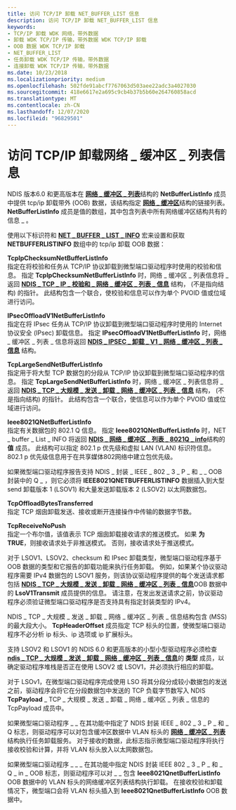 ```yaml
---
title: 访问 TCP/IP 卸载 NET_BUFFER_LIST 信息
description: 访问 TCP/IP 卸载 NET_BUFFER_LIST 信息
keywords:
- TCP/IP 卸载 WDK 网络，带外数据
- 卸载 WDK TCP/IP 传输，带外数据 WDK TCP/IP 卸载
- OOB 数据 WDK TCP/IP 卸载
- NET_BUFFER_LIST
- 任务卸载 WDK TCP/IP 传输，带外数据
- 连接卸载 WDK TCP/IP 传输，带外数据
ms.date: 10/23/2018
ms.localizationpriority: medium
ms.openlocfilehash: 502fde91abcf7767063d503aee22adc3a4027030
ms.sourcegitcommit: 418e6617e2a695c9cb4b37b5b60e264760858acd
ms.translationtype: MT
ms.contentlocale: zh-CN
ms.lasthandoff: 12/07/2020
ms.locfileid: "96829501"
---
```

# <a name="accessing-tcpip-offload-net_buffer_list-information"></a>访问 TCP/IP 卸载网络 \_ 缓冲区 \_ 列表信息

NDIS 版本6.0 和更高版本在 [**网络 \_ 缓冲区 \_ 列表**](/windows-hardware/drivers/ddi/ndis/ns-ndis-_net_buffer_list)结构的 **NetBufferListInfo** 成员中提供 tcp/ip 卸载带外 (OOB) 数据，该结构指定 [**网络 \_ 缓冲区**](/windows-hardware/drivers/ddi/ndis/ns-ndis-_net_buffer)结构的链接列表。 **NetBufferListInfo** 成员是值的数组，其中包含列表中所有网络缓冲区结构共有的信息 \_ 。

使用以下标识符和 [**NET \_ BUFFER \_ LIST \_ INFO**](/windows-hardware/drivers/ddi/ndis/nf-ndis-net_buffer_list_info) 宏来设置和获取 **NETBUFFERLISTINFO** 数组中的 tcp/ip 卸载 OOB 数据：

<a href="" id="tcpipchecksumnetbufferlistinfo"></a>**TcpIpChecksumNetBufferListInfo**  
指定在将校验和任务从 TCP/IP 协议卸载到微型端口驱动程序时使用的校验和信息。 指定 **TcpIpChecksumNetBufferListInfo** 时，网络 \_ 缓冲区 \_ 列表信息将 \_ 返回 [**NDIS \_ TCP \_ IP \_ 校验和 \_ 网络 \_ 缓冲区 \_ 列表 \_ 信息**](/windows-hardware/drivers/ddi/ndis/ns-ndis-_ndis_tcp_ip_checksum_net_buffer_list_info) 结构， (不是指向结构) 的指针。 此结构包含一个联合，使校验和信息可以作为单个 PVOID 值或位域进行访问。

<a href="" id="ipsecoffloadv1netbufferlistinfo"></a>**IPsecOffloadV1NetBufferListInfo**  
指定在将 IPsec 任务从 TCP/IP 协议卸载到微型端口驱动程序时使用的 Internet 协议安全 (IPsec) 卸载信息。 指定 **IPsecOffloadV1NetBufferListInfo** 时，网络 \_ 缓冲区 \_ 列表 \_ 信息将返回 [**NDIS \_ IPSEC \_ 卸载 \_ V1 \_ 网络 \_ 缓冲区 \_ 列表 \_ 信息**](/windows-hardware/drivers/ddi/ndis/ns-ndis-_ndis_ipsec_offload_v1_net_buffer_list_info) 结构。

<a href="" id="tcplargesendnetbufferlistinfo"></a>**TcpLargeSendNetBufferListInfo**  
指定用于将大型 TCP 数据包的分段从 TCP/IP 协议卸载到微型端口驱动程序的信息。 指定 **TcpLargeSendNetBufferListInfo** 时，网络 \_ 缓冲区 \_ 列表信息将 \_ 返回 [**NDIS \_ TCP \_ 大规模 \_ 发送 \_ 卸载 \_ 网络 \_ 缓冲区 \_ 列表 \_ 信息**](/windows-hardware/drivers/ddi/ndis/ns-ndis-_ndis_tcp_large_send_offload_net_buffer_list_info) 结构， (不是指向结构) 的指针。 此结构包含一个联合，使信息可以作为单个 PVOID 值或位域进行访问。

<a href="" id="ieee8021qnetbufferlistinfo"></a>**Ieee8021QNetBufferListInfo**  
指定有关数据包的 802.1 Q 信息。 指定 **Ieee8021QNetBufferListInfo** 时，NET \_ buffer \_ List \_ INFO 将返回 [**NDIS \_ 网络 \_ 缓冲区 \_ 列表 \_ 8021Q \_ info**](/windows-hardware/drivers/ddi/ndis/ns-ndis-_ndis_net_buffer_list_8021q_info)结构的 **值** 成员。 此结构可以指定 802.1 p 优先级和虚拟 LAN (VLAN) 标识符信息。 802.1 p 优先级信息用于在共享媒体802网络中建立包优先级。

如果微型端口驱动程序报告支持 NDIS \_ 封装 \_ IEEE \_ 802 \_ 3 \_ P \_ 和 \_ \_ OOB 封装中的 Q \_ ，则它必须将 **IEEE8021QNETBUFFERLISTINFO** 数据插入到大型 send 卸载版本 1 (LSOV1) 和大量发送卸载版本 2 (LSOV2) 以太网数据包。

<a href="" id="tcpoffloadbytestransferred"></a>**TcpOffloadBytesTransferred**  
指定 TCP 烟囱卸载发送、接收或断开连接操作中传输的数据字节数。

<a href="" id="tcpreceivenopush"></a>**TcpReceiveNoPush**  
指定一个布尔值，该值表示 TCP 烟囱卸载接收请求的推送模式。 如果 **为 TRUE**，则接收请求处于非推送模式。 否则，接收请求处于推送模式。

对于 LSOV1、LSOV2、checksum 和 IPsec 卸载类型，微型端口驱动程序基于 OOB 数据的类型和它报告的卸载功能来执行任务卸载。 例如，如果某个协议驱动程序需要 IPv4 数据包的 LSOV1 服务，则该协议驱动程序提供的每个发送请求都包括 [**NDIS \_ TCP \_ 大规模 \_ 发送 \_ 卸载 \_ 网络 \_ 缓冲区 \_ 列表 \_ 信息**](/windows-hardware/drivers/ddi/ndis/ns-ndis-_ndis_tcp_large_send_offload_net_buffer_list_info)OOB 数据中的 **LsoV1Transmit** 成员提供的信息。 请注意，在发出发送请求之前，协议驱动程序必须验证微型端口驱动程序是否支持具有指定封装类型的 IPv4。

NDIS \_ TCP \_ 大规模 \_ 发送 \_ 卸载 \_ 网络 \_ 缓冲区 \_ 列表 \_ 信息结构包含 (MSS) 的最大段大小。 **TcpHeaderOffset** 成员指定 TCP 标头的位置，使微型端口驱动程序不必分析 ip 标头、ip 选项或 ip 扩展标头。

支持 LSOV2 和 LSOV1 的 NDIS 6.0 和更高版本的小型小型驱动程序必须检查 [**ndis \_ TCP \_ 大规模 \_ 发送 \_ 卸载 \_ 网络 \_ 缓冲区 \_ 列表 \_ 信息**](/windows-hardware/drivers/ddi/ndis/ns-ndis-_ndis_tcp_large_send_offload_net_buffer_list_info)的 **类型** 成员，以确定驱动程序堆栈是否正在使用 LSOV2 或 LSOV1，并必须执行相应的卸载。

对于 LSOv1，在微型端口驱动程序完成使用 LSO 将其分段分成较小数据包的发送之前，驱动程序会将它在分段数据包中发送的 TCP 负载字节数写入 NDIS **TcpPayload** \_ TCP \_ 大规模 \_ 发送 \_ 卸载 \_ 网络 \_ 缓冲区 \_ 列表 \_ 信息的 TcpPayload 成员中。

如果微型端口驱动程序 \_ \_ 在其功能中指定了 NDIS 封装 IEEE \_ 802 \_ 3 \_ P \_ 和 \_ Q 标志，则驱动程序可以对包含缓冲区数据中 VLAN 标头的 [**网络 \_ 缓冲区 \_ 列表**](/windows-hardware/drivers/ddi/ndis/ns-ndis-_net_buffer_list) 结构执行任务卸载服务。 对于接收的数据，此标志指示微型端口驱动程序将执行接收校验和计算，并将 VLAN 标头放入以太网数据包。

如果微型端口驱动程序 \_ \_ \_ 在其功能中指定 NDIS 封装 IEEE 802 \_ 3 \_ P \_ 和 \_ Q \_ in \_ OOB 标志，则驱动程序可以对 \_ \_ 包含 **Ieee8021QnetBufferListInfo** OOB 数据中的 VLAN 标头的网络缓冲区列表结构执行卸载。 在接收校验和卸载情况下，微型端口会将 VLAN 标头插入到 **Ieee8021QnetBufferListInfo** OOB 数据中。

 

